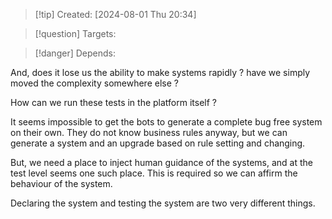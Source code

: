 
>[!tip] Created: [2024-08-01 Thu 20:34]

>[!question] Targets: 

>[!danger] Depends: 

And, does it lose us the ability to make systems rapidly ? have we simply moved the complexity somewhere else ?

How can we run these tests in the platform itself ?

It seems impossible to get the bots to generate a complete bug free system on their own.  They do not know business rules anyway, but we can generate a system and an upgrade based on rule setting and changing.  

But, we need a place to inject human guidance of the systems, and at the test level seems one such place.  This is required so we can affirm the behaviour of the system.

Declaring the system and testing the system are two very different things.